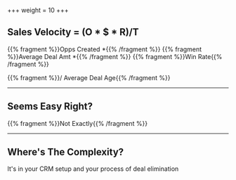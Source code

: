 +++
weight = 10
+++

## Sales Velocity = (O * $ * R)/T

{{% fragment %}}Opps Created *{{% /fragment %}}
{{% fragment %}}Average Deal Amt *{{% /fragment %}}
{{% fragment %}}Win Rate{{% /fragment %}}

{{% fragment %}}/ Average Deal Age{{% /fragment %}}

---

## Seems Easy Right?

{{% fragment %}}Not Exactly{{% /fragment %}}

---

## Where's The Complexity?

It's in your CRM setup and your process of deal elimination
